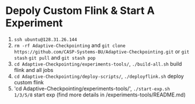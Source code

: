 # Depoly Custom Flink & Start A Experiment
1. `ssh ubuntu@128.31.26.144`
2. `rm -rf Adaptive-Checkpointing` and `git clone https://github.com/CASP-Systems-BU/Adaptive-Checkpointing.git` or `git stash` `git pull` and `git stash pop`
3. `cd Adaptive-Checkpointing/experiments-tools/`, `./build-all.sh` build flink and all jobs
4. `cd Adaptive-Checkpointing/deploy-scripts/`, `./deployflink.sh` deploy custom flink
5. 'cd Adaptive-Checkpointing/experiments-tools/', `./start-exp.sh 1/3/5/8` start exp (find more details in /experiments-tools/README.md)

